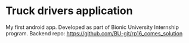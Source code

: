 # Truck drivers application
My first android app. Developed as part of Bionic University Internship program. 
Backend repo: https://github.com/BU-git/rp16_comes_solution
